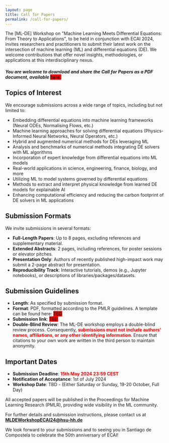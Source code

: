 ```yaml
---
layout: page
title: Call for Papers
permalink: /call-for-papers/
---
```


The [ML-DE] Workshop on "Machine Learning Meets Differential Equations: From Theory to Applications", to be held in conjunction with ECAI 2024, invites researchers and practitioners to submit their latest work on the intersection of machine learning (ML) and differential equations (DE). We welcome contributions that offer novel insights, methodologies, or applications at this interdisciplinary nexus.

#### *You are welcome to download and share the Call for Papers as a PDF document, available* <span style="background-color:red">[here](/assets/pdfs/call-for-papers-2024.pdf).</span>

## Topics of Interest

We encourage submissions across a wide range of topics, including but not limited to:

- Embedding differential equations into machine learning frameworks (Neural ODEs, Normalising Flows, etc.)
- Machine learning approaches for solving differential equations (Physics-Informed Neural Networks, Neural Operators, etc.)
- Hybrid and augmented numerical methods for DEs leveraging ML
- Analysis and benchmarks of numerical methods integrating DE solvers with ML algorithms
- Incorporation of expert knowledge from differential equations into ML models
- Real-world applications in science, engineering, finance, biology, and more
- Utilizing ML to model systems governed by differential equations
- Methods to extract and interpret physical knowledge from learned DE models for explainable AI
- Enhancing computational efficiency and reducing the carbon footprint of DE solvers in ML applications

## Submission Formats

We invite submissions in several formats:

- **Full-Length Papers**: Up to 8 pages, excluding references and supplementary material.
- **Extended Abstracts**: 2 pages, including references, for poster sessions or elevator pitches.
- **Presentation Only**: Authors of recently published high-impact work may submit a 2-page abstract for presentation.
- **Reproducibility Track**: Interactive tutorials, demos (e.g., Jupyter notebooks), or descriptions of libraries/packages/datasets.

## Submission Guidelines

- **Length**: As specified by submission format.
- **Format**: PDF, formatted according to the PMLR guidelines. A template can be found here: <span style="background-color:red">TBD</span>
- **Submission link**: <span style="background-color:red">TBD</span>
- **Double-Blind Review**: The ML-DE workshop employs a double-blind review process. Consequently, **<span style="color:red">submissions must not include authors' names, affiliations, or any other identifying information</span>**. Ensure that citations to your own work are written in the third person to maintain anonymity.

## Important Dates

- **Submission Deadline**: <span style="color:red">**15th May 2024 23:59 CEST**</span>
- **Notification of Acceptance**: 1st of July 2024
- **Workshop Date**: TBD - (Either Saturday or Sunday, 19-20 October, Full Day)

All accepted papers will be published in the Proceedings for Machine Learning Research (PMLR), providing wide visibility in the ML community.

<p>For further details and submission instructions, please contact us at <strong><a href="mailto:MLDEWorkshopECAI24@hsu-hh.de">MLDEWorkshopECAI24@hsu-hh.de</a></strong></p>


We look forward to your submissions and to seeing you in Santiago de Compostela to celebrate the 50th anniversary of ECAI!
